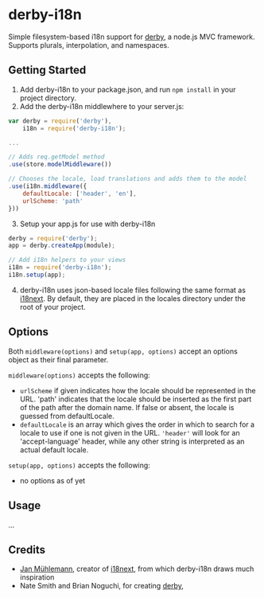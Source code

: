 derby-i18n
==========

Simple filesystem-based i18n support for [derby](http://derbyjs.com), a node.js MVC framework. Supports plurals, interpolation, and namespaces.

Getting Started
---------------

1. Add derby-i18n to your package.json, and run `npm install` in your project directory.
2. Add the derby-i18n middlewhere to your server.js:
```javascript
var derby = require('derby'),
	i18n = require('derby-i18n');

...

// Adds req.getModel method
.use(store.modelMiddleware())

// Chooses the locale, load translations and adds them to the model
.use(i18n.middleware({
	defaultLocale: ['header', 'en'],
	urlScheme: 'path'
}))
```
3. Setup your app.js for use with derby-i18n
```javascript
derby = require('derby');
app = derby.createApp(module);

// Add i18n helpers to your views
i18n = require('derby-i18n');
i18n.setup(app);
``` 
4. derby-i18n uses json-based locale files following the same format as [i18next](http://i18next.com). By default, they are placed in the locales directory under the root of your project.

Options
-------

Both `middleware(options)` and `setup(app, options)` accept an options object as their final parameter.

`middleware(options)` accepts the following:
- `urlScheme` if given indicates how the locale should be represented in the URL. 'path' indicates that the locale should be inserted as the first part of the path after the domain name. If false or absent, the locale is guessed from defaultLocale.
- `defaultLocale` is an array which gives the order in which to search for a locale to use if one is not given in the URL. `'header'` will look for an 'accept-language' header, while any other string is interpreted as an actual default locale.

`setup(app, options)` accepts the following:
- no options as of yet

Usage
-----

...



Credits
-------

- [Jan Mühlemann](https://github.com/jamuhl), creator of [i18next](http://i18next.com), from which derby-i18n draws much inspiration
- Nate Smith and Brian Noguchi, for creating [derby](http://derbyjs.com),